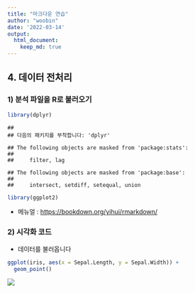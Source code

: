 ```yaml
---
title: "마크다운 연습"
author: "woobin"
date: '2022-03-14'
output: 
  html_document:
    keep_md: true
---
```




## 4. 데이터 전처리
### 1) 분석 파일을 R로 불러오기


```r
library(dplyr)
```

```
## 
## 다음의 패키지를 부착합니다: 'dplyr'
```

```
## The following objects are masked from 'package:stats':
## 
##     filter, lag
```

```
## The following objects are masked from 'package:base':
## 
##     intersect, setdiff, setequal, union
```

```r
library(ggplot2)
```

- 메뉴얼 : https://bookdown.org/yihui/rmarkdown/

### 2) 시각화 코드

- 데이터를 불러옵니다

```r
ggplot(iris, aes(x = Sepal.Length, y = Sepal.Width)) +
  geom_point()
```

![](/Images/report2_files/figure-html/unnamed-chunk-2-1.png)<!-- -->

